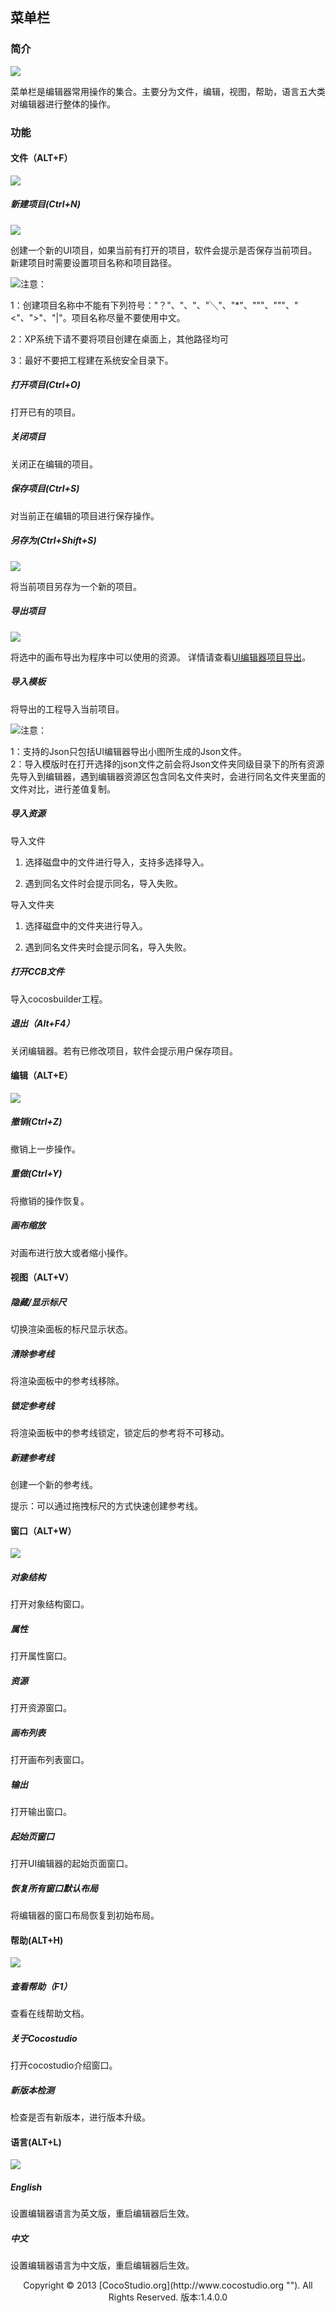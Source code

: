 ## 菜单栏

### 简介

![](img/3-2-12-img-01.png)

菜单栏是编辑器常用操作的集合。主要分为文件，编辑，视图，帮助，语言五大类对编辑器进行整体的操作。

### 功能

#### 文件（ALT+F）

![](img/3-2-12-img-02.png)

##### 新建项目(Ctrl+N)

![](img/3-2-12-img-03.png)

创建一个新的UI项目，如果当前有打开的项目，软件会提示是否保存当前项目。新建项目时需要设置项目名称和项目路径。 

![](style/light.gif)注意：

1：创建项目名称中不能有下列符号："？"、"、"、"╲"、"*"、"""、"""、"<"、">"、"|"。项目名称尽量不要使用中文。

2：XP系统下请不要将项目创建在桌面上，其他路径均可

3：最好不要把工程建在系统安全目录下。

##### 打开项目(Ctrl+O)

打开已有的项目。

##### 关闭项目

关闭正在编辑的项目。

##### 保存项目(Ctrl+S)

对当前正在编辑的项目进行保存操作。 

##### 另存为(Ctrl+Shift+S)

![](img/3-2-12-img-04.png)

将当前项目另存为一个新的项目。

##### 导出项目

![](img/3-2-12-img-05.png)

将选中的画布导出为程序中可以使用的资源。 详情请查看[UI编辑器项目导出](3-4UIEditor-Export.md)。

##### 导入模板

将导出的工程导入当前项目。 


![](style/light.gif)注意：

1：支持的Json只包括UI编辑器导出小图所生成的Json文件。  
2：导入模版时在打开选择的json文件之前会将Json文件夹同级目录下的所有资源先导入到编辑器，遇到编辑器资源区包含同名文件夹时，会进行同名文件夹里面的文件对比，进行差值复制。

##### 导入资源

导入文件 

1. 选择磁盘中的文件进行导入，支持多选择导入。            	 

2. 遇到同名文件时会提示同名，导入失败。

导入文件夹 

1. 选择磁盘中的文件夹进行导入。

2. 遇到同名文件夹时会提示同名，导入失败。

##### 打开CCB文件

导入cocosbuilder工程。

##### 退出（Alt+F4）

关闭编辑器。若有已修改项目，软件会提示用户保存项目。 

#### 编辑（ALT+E）

![](img/3-2-12-img-07.png)

##### 撤销(Ctrl+Z)

撤销上一步操作。

##### 重做(Ctrl+Y)

将撤销的操作恢复。

##### 画布缩放

对画布进行放大或者缩小操作。

#### 视图（ALT+V）

##### 隐藏/显示标尺

切换渲染面板的标尺显示状态。

##### 清除参考线

将渲染面板中的参考线移除。

##### 锁定参考线

将渲染面板中的参考线锁定，锁定后的参考将不可移动。

##### 新建参考线

创建一个新的参考线。

提示：可以通过拖拽标尺的方式快速创建参考线。

#### 窗口（ALT+W）

![](img/3-2-12-img-08.png)

##### 对象结构

打开对象结构窗口。

##### 属性

打开属性窗口。

##### 资源

打开资源窗口。

##### 画布列表

打开画布列表窗口。

##### 输出

打开输出窗口。

##### 起始页窗口

打开UI编辑器的起始页面窗口。

##### 恢复所有窗口默认布局

将编辑器的窗口布局恢复到初始布局。

#### 帮助(ALT+H)

![](img/3-2-12-img-09.png)

##### 查看帮助（F1）

查看在线帮助文档。

##### 关于Cocostudio

打开cocostudio介绍窗口。

##### 新版本检测

检查是否有新版本，进行版本升级。

#### 语言(ALT+L)

![](img/3-2-12-img-10.png)

##### English

设置编辑器语言为英文版，重启编辑器后生效。

##### 中文

设置编辑器语言为中文版，重启编辑器后生效。

<center>Copyright © 2013 [CocoStudio.org](http://www.cocostudio.org ""). All Rights Reserved. 版本:1.4.0.0</center>